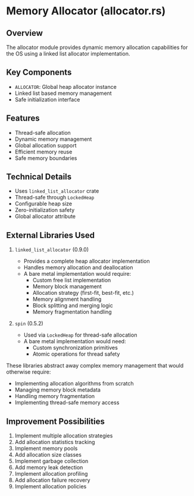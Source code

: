# Memory Allocator (allocator.rs)

## Overview
The allocator module provides dynamic memory allocation capabilities for the OS using a linked list allocator implementation.

## Key Components
- `ALLOCATOR`: Global heap allocator instance
- Linked list based memory management
- Safe initialization interface

## Features
- Thread-safe allocation
- Dynamic memory management
- Global allocation support
- Efficient memory reuse
- Safe memory boundaries

## Technical Details
- Uses `linked_list_allocator` crate
- Thread-safe through `LockedHeap`
- Configurable heap size
- Zero-initialization safety
- Global allocator attribute

## External Libraries Used
1. `linked_list_allocator` (0.9.0)
   - Provides a complete heap allocator implementation
   - Handles memory allocation and deallocation
   - A bare metal implementation would require:
     * Custom free list implementation
     * Memory block management
     * Allocation strategy (first-fit, best-fit, etc.)
     * Memory alignment handling
     * Block splitting and merging logic
     * Memory fragmentation handling

2. `spin` (0.5.2)
   - Used via `LockedHeap` for thread-safe allocation
   - A bare metal implementation would need:
     * Custom synchronization primitives
     * Atomic operations for thread safety

These libraries abstract away complex memory management that would otherwise require:
- Implementing allocation algorithms from scratch
- Managing memory block metadata
- Handling memory fragmentation
- Implementing thread-safe memory access

## Improvement Possibilities
1. Implement multiple allocation strategies
2. Add allocation statistics tracking
3. Implement memory pools
4. Add allocation size classes
5. Implement garbage collection
6. Add memory leak detection
7. Implement allocation profiling
8. Add allocation failure recovery
9. Implement allocation policies